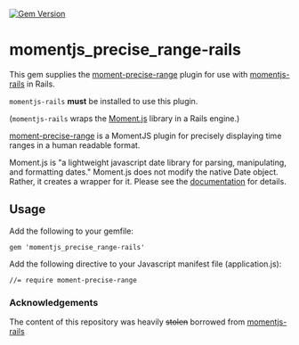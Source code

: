 [![Gem Version](https://badge.fury.io/rb/momentjs_precise_range-rails.svg)](https://badge.fury.io/rb/momentjs_precise_range-rails)

# momentjs_precise_range-rails

This gem supplies the [moment-precise-range](https://github.com/codebox/moment-precise-range) plugin for use with [momentjs-rails](https://github.com/derekprior/momentjs-rails) in Rails.

`momentjs-rails` **must** be installed to use this plugin.

(`momentjs-rails` wraps the [Moment.js](http://momentjs.com/) library in a Rails engine.)

[moment-precise-range](https://github.com/codebox/moment-precise-range) is a MomentJS plugin for precisely displaying time ranges in a human readable format.

Moment.js is "a lightweight javascript date library for parsing, manipulating, and formatting dates." Moment.js does not modify the native Date object. Rather, it creates a wrapper for it. Please see the [documentation](http://momentjs.com/docs/) for details.

## Usage

Add the following to your gemfile:

    gem 'momentjs_precise_range-rails'

Add the following directive to your Javascript manifest file (application.js):

    //= require moment-precise-range

### Acknowledgements

The content of this repository was heavily ~~stolen~~ borrowed from [momentjs-rails](https://github.com/derekprior/momentjs-rails)